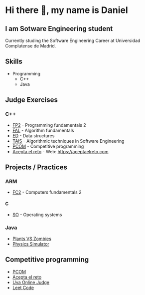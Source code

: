 # Hi there 👋, my name is Daniel
## I am Sotware Engineering student

Currently studing the Software Engineering Career at Universidad Complutense de Madrid.

## Skills
+ Programming
    + C++
    + Java

## Judge Exercises
### C++
+ [FP2](https://github.com/danielfdez17/FP2) - Programming fundamentals 2
+ [FAL](https://github.com/danielfdez17/FAL) - Algorithm fundamentals
+ [ED](https://github.com/danielfdez17/ED) - Data structures
+ [TAIS](https://github.com/danielfdez17/TAIS) - Algorithmic techniques in Software Engineering
+ [PCOM](https://github.com/danielfdez17/) - Competitive programming
+ [Acepta el reto](https://github.com/danielfdez17/Acepta-el-reto) - Web: https://aceptaelreto.com


## Projects / Practices
### ARM
+ [FC2](https://github.com/danielfdez17/FC2) - Computers fundamentals 2

#### C
+ [SO](https://github.com/danielfdez17/SO) - Operating systems

<!-- ### C++
+ [Rummy](https://github.com/danielfdez17/FP2) -->
### Java
+ [Plants VS Zombies](https://github.com/danielfdez17/TPI)
+ [Physics Simulator](https://github.com/danielfdez17/TPII)

## Competitive programming
+ [PCOM](https://github.com/danielfdez17/PCOM)
+ [Acepta el reto](https://github.com/danielfdez17/Acepta-el-reto)
+ [Uva Online Judge](https://github.com/danielfdez17/UVA)
+ [Leet Code](https://github.com/danielfdez17/LeetCode)

<!-- + PAD -->

<!-- [<img src='https://cdn.jsdelivr.net/npm/simple-icons@3.0.1/icons/github.svg' alt='github' height='40'>](https://github.com/danielfdez17)


[![Top Langs](https://github-readme-stats.vercel.app/api/top-langs/?username=danielfdez17)](https://github.com/anuraghazra/github-readme-stats)

![GitHub stats](https://github-readme-stats.vercel.app/api?username=danielfdez17&show_icons=true)  

![GitHub metrics](https://metrics.lecoq.io/danielfdez17)  

![GitHub streak stats](https://streak-stats.demolab.com/?user=danielfdez17)   -->

<!--
**danielfdez17/danielfdez17** is a ✨ _special_ ✨ repository because its `README.md` (this file) appears on your GitHub profile.

Here are some ideas to get you started:

- 🔭 I’m currently working on ...
- 🌱 I’m currently learning ...
- 👯 I’m looking to collaborate on ...
- 🤔 I’m looking for help with ...
- 💬 Ask me about ...
- 📫 How to reach me: ...
- 😄 Pronouns: ...
- ⚡ Fun fact: ...
-->
